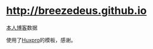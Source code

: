http://breezedeus.github.io
====================

[本人博客](http://breezedeus.github.io)数据

使用了[Huxpro](https://github.com/Huxpro/huxpro.github.io)的模板，感谢。
